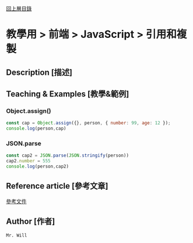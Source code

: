 [回上層目錄](../README.md)

# 教學用 > 前端 > JavaScript > 引用和複製

## **Description [描述]**


## **Teaching & Examples [教學&範例]**

### Object.assign()
```js
const cap = Object.assign({}, person, { number: 99, age: 12 });
console.log(person,cap)
```

### JSON.parse
```js
const cap2 = JSON.parse(JSON.stringify(person))
cap2.number = 555
console.log(person,cap2)
```

## **Reference article [參考文章]**
[參考文件](https://ithelp.ithome.com.tw/articles/10244951)

## **Author [作者]**
`Mr. Will`
